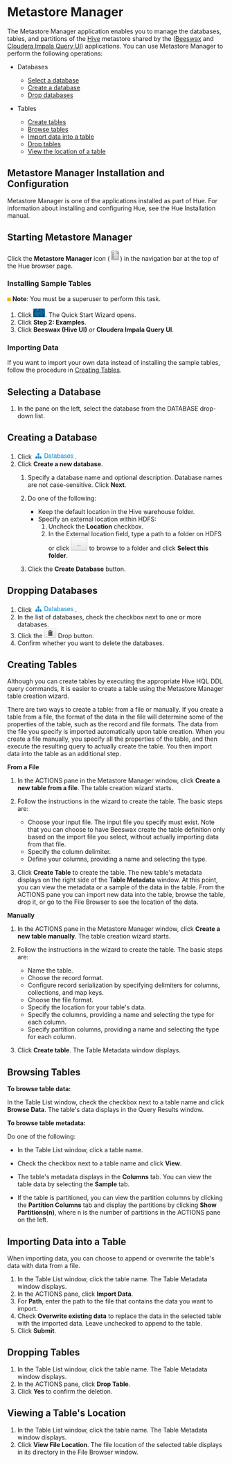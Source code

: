 
<link rel="stylesheet" href="docbook.css" type="text/css" media="screen" title="no title" charset="utf-8"></link>

Metastore Manager
=================

The Metastore Manager application enables you to manage the databases,
tables, and partitions of the
[Hive](http://archive.cloudera.com/cdh4/cdh/4/hive/) metastore shared by
the ([Beeswax](../beeswax.html) and [Cloudera Impala Query
UI](../impala.html)) applications. You can use Metastore
Manager to perform the following operations:

-   Databases
    -   [Select a database](#selectDatabase)
    -   [Create a database](#createDatabase)
    -   [Drop databases](#dropDatabase)

-   Tables
    -   [Create tables](#createTables)
    -   [Browse tables](#browseTables)
    -   [Import data into a table](#importDataIntoTables)
    -   [Drop tables](#dropTables)
    -   [View the location of a table](#viewTableLocation)

Metastore Manager Installation and Configuration
------------------------------------------------

Metastore Manager is one of the applications installed as part of Hue.
For information about installing and configuring Hue, see the Hue Installation
manual.

Starting Metastore Manager
--------------------------

Click the **Metastore Manager** icon
(![image](images/icon_table_browser_24.png)) in the navigation bar at
the top of the Hue browser page.

### Installing Sample Tables

![image](images/note.jpg) **Note**: You must be a superuser to perform
this task.

1.  Click ![image](images/quick_start.png). The Quick Start Wizard
    opens.
2.  Click **Step 2: Examples**.
3.  Click **Beeswax (Hive UI)** or **Cloudera Impala Query UI**.

### Importing Data

If you want to import your own data instead of installing the sample
tables, follow the procedure in [Creating Tables](#createTables).

<a id="selectDatabase"></a>
Selecting a Database
--------------------

1.  In the pane on the left, select the database from the DATABASE
    drop-down list.

<a id="createDatabase"></a>
Creating a Database
-------------------

1.  Click ![image](images/databases.png).
2.  Click **Create a new database**.
    1.  Specify a database name and optional description. Database names
        are not case-sensitive. Click **Next**.
    2.  Do one of the following:
        -   Keep the default location in the Hive warehouse folder.
        -   Specify an external location within HDFS:
            1.  Uncheck the **Location** checkbox.
            2.  In the External location field, type a path to a folder
                on HDFS or click ![image](images/browse.png) to browse
                to a folder and click **Select this folder**.

    3.  Click the **Create Database** button.
    
<a id="selectDatabase"></a>
Dropping Databases
------------------

1.  Click ![image](images/databases.png).
2.  In the list of databases, check the checkbox next to one or more
    databases.
3.  Click the ![image](images/trash.png) Drop button.
4.  Confirm whether you want to delete the databases.

<a id="createTables"></a>
Creating Tables
---------------

Although you can create tables by executing the appropriate Hive HQL DDL
query commands, it is easier to create a table using the Metastore
Manager table creation wizard.

There are two ways to create a table: from a file or manually. If you
create a table from a file, the format of the data in the file will
determine some of the properties of the table, such as the record and
file formats. The data from the file you specify is imported
automatically upon table creation. When you create a file manually, you
specify all the properties of the table, and then execute the resulting
query to actually create the table. You then import data into the table
as an additional step.

**From a File**

1.  In the ACTIONS pane in the Metastore Manager window, click **Create
    a new table from a file**. The table creation wizard starts.
2.  Follow the instructions in the wizard to create the table. The basic
    steps are:
    -   Choose your input file. The input file you specify must exist.
        Note that you can choose to have Beeswax create the table
        definition only based on the import file you select, without
        actually importing data from that file.
    -   Specify the column delimiter.
    -   Define your columns, providing a name and selecting the type.

3.  Click **Create Table** to create the table. The new table's metadata
    displays on the right side of the **Table Metadata** window. At this
    point, you can view the metadata or a sample of the data in the
    table. From the ACTIONS pane you can import new data into the table,
    browse the table, drop it, or go to the File Browser to see the
    location of the data.

**Manually**

1.  In the ACTIONS pane in the Metastore Manager window, click **Create
    a new table manually**. The table creation wizard starts.
2.  Follow the instructions in the wizard to create the table. The basic
    steps are:
    -   Name the table.
    -   Choose the record format.
    -   Configure record serialization by specifying delimiters for
        columns, collections, and map keys.
    -   Choose the file format.
    -   Specify the location for your table's data.
    -   Specify the columns, providing a name and selecting the type for
        each column.
    -   Specify partition columns, providing a name and selecting the
        type for each column.

3.  Click **Create table**. The Table Metadata window displays.

<a id="browseTables"></a>
Browsing Tables
---------------

**To browse table data:**

In the Table List window, check the checkbox next to a table name and
click **Browse Data**. The table's data displays in the Query Results
window.

**To browse table metadata:**

Do one of the following:

-   In the Table List window, click a table name.
-   Check the checkbox next to a table name and click **View**.

-   The table's metadata displays in the **Columns** tab. You can view
    the table data by selecting the **Sample** tab.
-   If the table is partitioned, you can view the partition columns by
    clicking the **Partition Columns** tab and display the partitions by
    clicking **Show Partitions(n)**, where n is the number of partitions
    in the ACTIONS pane on the left.

<a id="importDataIntoTables"></a>
Importing Data into a Table
---------------------------

When importing data, you can choose to append or overwrite the table's
data with data from a file.

1.  In the Table List window, click the table name. The Table Metadata
    window displays.
2.  In the ACTIONS pane, click **Import Data**.
3.  For **Path**, enter the path to the file that contains the data you
    want to import.
4.  Check **Overwrite existing data** to replace the data in the
    selected table with the imported data. Leave unchecked to append to
    the table.
5.  Click **Submit**.

<a id="dropTables"></a>
Dropping Tables
---------------

1.  In the Table List window, click the table name. The Table Metadata
    window displays.
2.  In the ACTIONS pane, click **Drop Table**.
3.  Click **Yes** to confirm the deletion.

<a id="viewTableLocation"></a>
Viewing a Table's Location
--------------------------

1.  In the Table List window, click the table name. The Table Metadata
    window displays.
2.  Click **View File Location**. The file location of the selected
    table displays in its directory in the File Browser window.
